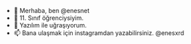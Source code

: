 - 👋 Merhaba, ben @enesnet
- 👀 11. Sınıf öğrenciysiyim.
- 🌱 Yazılım ile uğraşıyorum.
- 📫 Bana ulaşmak için instagramdan yazabilirsiniz. @enesxrd
